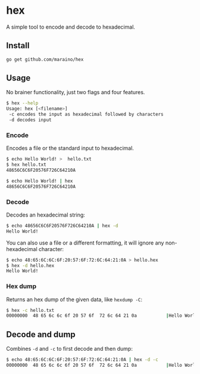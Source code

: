 # hex

A simple tool to encode and decode to hexadecimal.

## Install

```sh
go get github.com/maraino/hex
```

## Usage

No brainer functionality, just two flags and four features.

```sh
$ hex --help
Usage: hex [<filename>]
 -c encodes the input as hexadecimal followed by characters
 -d decodes input
```

### Encode

Encodes a file or the standard input to hexadecimal.

```sh
$ echo Hello World! >  hello.txt
$ hex hello.txt
48656C6C6F20576F726C64210A
```

```sh
$ echo Hello World! | hex
48656C6C6F20576F726C64210A
```

### Decode

Decodes an hexadecimal string:

```sh
$ echo 48656C6C6F20576F726C64210A | hex -d
Hello World!
```

You can also use a file or a different formatting, it will ignore any
non-hexadecimal character:

```sh
$ echo 48:65:6C:6C:6F:20:57:6F:72:6C:64:21:0A > hello.hex
$ hex -d hello.hex
Hello World!
```

### Hex dump

Returns an hex dump of the given data, like `hexdump -C`:

```sh
$ hex -c hello.txt
00000000  48 65 6c 6c 6f 20 57 6f  72 6c 64 21 0a           |Hello World!.|
```

## Decode and dump

Combines `-d` and `-c` to first decode and then dump:

```sh
$ echo 48:65:6C:6C:6F:20:57:6F:72:6C:64:21:0A | hex -d -c
00000000  48 65 6c 6c 6f 20 57 6f  72 6c 64 21 0a           |Hello World!.|
```
